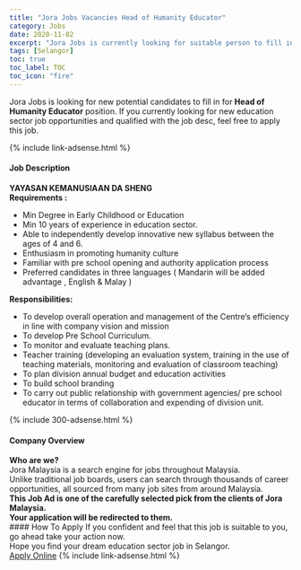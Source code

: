 ```yaml
---
title: "Jora Jobs Vacancies Head of Humanity Educator" 
category: Jobs 
date: 2020-11-02 
excerpt: "Jora Jobs is currently looking for suitable person to fill in the Head of Humanity Educator which positioned at Selangor" 
tags: [Selangor] 
toc: true 
toc_label: TOC 
toc_icon: "fire" 
--- 
```


<p>Jora Jobs is looking for new potential candidates to fill in for <b>Head of Humanity Educator</b> position. If you currently looking for new education sector job opportunities and qualified with the job desc, feel free to apply this job.
</p>{% include link-adsense.html %} 
<div><div><h4>Job Description</h4></div><div><div><span><div><div><strong>YAYASAN KEMANUSIAAN DA SHENG</strong></div><div><strong>Requirements :</strong></div><div><ul><li>Min Degree in Early Childhood or Education</li><li>Min 10 years of experience in education sector.</li><li>Able to independently develop innovative new syllabus between the ages of 4 and 6.</li><li>Enthusiasm in promoting humanity culture</li><li>Familiar with pre school opening and authority application process</li><li>Preferred candidates in three languages ( Mandarin will be added advantage , English &amp; Malay )</li></ul></div><div><strong>Responsibilities:</strong></div><div><ul><li>To develop overall operation and management of the Centre&#8217;s efficiency&#160; in line with company vision and mission</li><li>To develop Pre School Curriculum.</li><li>To monitor and evaluate teaching plans.</li><li>Teacher training (developing an evaluation system, training in the use of teaching materials, monitoring and evaluation of classroom teaching)</li><li>To plan division annual budget and education activities</li><li>To build school branding</li><li>To carry out public relationship with government agencies/ pre school educator in terms of collaboration and expending of division unit.</li></ul></div></div></span></div></div></div> 
{% include 300-adsense.html %} 
<div><div><h4>Company Overview</h4></div><div><div><span><div><div>
<strong>Who are we?</strong></div>
<div>
	Jora Malaysia is a search engine for jobs throughout Malaysia.<br>
	Unlike traditional job boards, users can search through thousands of career opportunities, all sourced from many job sites from around Malaysia.&#160;</div>
<div>
<div>
<strong>This Job Ad is one of the carefully selected pick from the clients of Jora Malaysia.</strong></div>
<div>
<strong>Your application will be redirected to them.</strong></div>
</div></div></span></div></div></div> 
#### How To Apply 
If you confident and feel that this job is suitable to you, go ahead take your action now. <br/> 
Hope you find your dream education sector job in Selangor. <br/> 
<a href="https://www.jobstreet.com.my/en/job/head-of-humanity-educator-4415447?jobId=jobstreet-my-job-4415447&sectionRank=10&token=0~54420723-d966-44dd-9782-8baea185a3c9&fr=SRP%20View%20In%20New%20Ta" class="btn btn--info" target="_blank" rel="nofollow noopenner">Apply Online</a> 
{% include link-adsense.html %} 